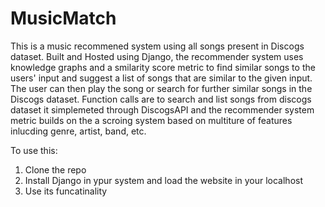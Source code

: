 # MusicMatch

This is a music recommened system using all songs present in Discogs dataset. Built and Hosted using Django, the recommender system uses knowledge graphs and a smilarity score metric to find similar songs to the users' input and suggest a list of songs that are similar to the given input. The user can then play the song or search for further similar songs in the Discogs dataset. 
Function calls are to search and list songs from discogs dataset it simplemeted through DiscogsAPI and the recommender system metric builds on the a scroing system based on multiture of features inlucding genre, artist, band, etc. 

To use this:
1. Clone the repo
2. Install Django in ypur system and load the website in your localhost
3. Use its funcatinality
